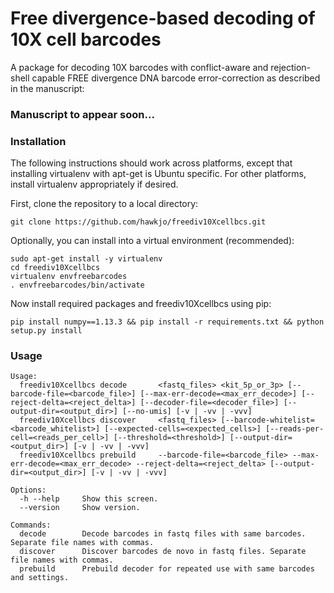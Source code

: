 # Free divergence-based decoding of 10X cell barcodes

A package for decoding 10X barcodes with conflict-aware and rejection-shell capable FREE divergence DNA barcode error-correction as described in the manuscript:

### Manuscript to appear soon...

### Installation

The following instructions should work across platforms, except that installing virtualenv with apt-get is Ubuntu specific. For other platforms, install virtualenv appropriately if desired.

First, clone the repository to a local directory:

```
git clone https://github.com/hawkjo/freediv10Xcellbcs.git
```

Optionally, you can install into a virtual environment (recommended):

```
sudo apt-get install -y virtualenv
cd freediv10Xcellbcs
virtualenv envfreebarcodes
. envfreebarcodes/bin/activate
```

Now install required packages and freediv10Xcellbcs using pip:

```
pip install numpy==1.13.3 && pip install -r requirements.txt && python setup.py install
```

### Usage

```
Usage:
  freediv10Xcellbcs decode       <fastq_files> <kit_5p_or_3p> [--barcode-file=<barcode_file>] [--max-err-decode=<max_err_decode>] [--reject-delta=<reject_delta>] [--decoder-file=<decoder_file>] [--output-dir=<output_dir>] [--no-umis] [-v | -vv | -vvv]
  freediv10Xcellbcs discover     <fastq_files> [--barcode-whitelist=<barcode_whitelist>] [--expected-cells=<expected_cells>] [--reads-per-cell=<reads_per_cell>] [--threshold=<threshold>] [--output-dir=<output_dir>] [-v | -vv | -vvv]
  freediv10Xcellbcs prebuild     --barcode-file=<barcode_file> --max-err-decode=<max_err_decode> --reject-delta=<reject_delta> [--output-dir=<output_dir>] [-v | -vv | -vvv]

Options:
  -h --help     Show this screen.
  --version     Show version.

Commands:
  decode        Decode barcodes in fastq files with same barcodes. Separate file names with commas.
  discover      Discover barcodes de novo in fastq files. Separate file names with commas.
  prebuild      Prebuild decoder for repeated use with same barcodes and settings.
```


